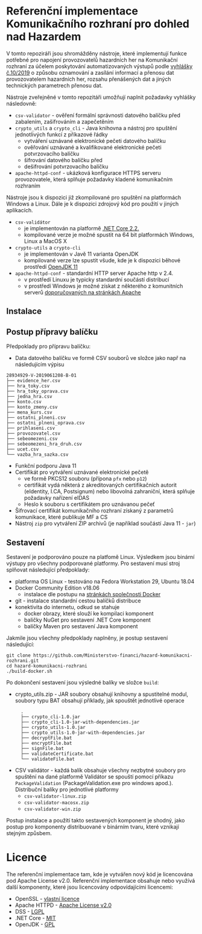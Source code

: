 # Referenční implementace Komunikačního rozhraní pro dohled nad Hazardem
V tomto repoziráři jsou shromážděny nástroje, které implementují funkce potřebné pro napojení 
provozovatelů hazardních her na Komunikační rozhraní za účelem poskytování automatizovaných výstupů 
podle [vyhlášky č.10/2019](https://www.zakonyprolidi.cz/cs/2019-10) o způsobu oznamování a zasílání informací 
a přenosu dat provozovatelem hazardních her, rozsahu přenášených dat a jiných technických parametrech přenosu dat.

Nástroje zveřejněné v tomto repozitáři umožňují naplnit požadavky vyhlášky následovně:
* `csv-validator` - ověření formální správnosti datového balíčku před zabalením, zašifrováním a zapečetěním
* `crypto_utils` a `crypto_cli` - Java knihovna a nástroj pro spuštění jednotlivých funkcí z příkazové řádky
    * vytváření uznávané elektronické pečeti datového balíčku
    * ověřování uznávané a kvalifikované elektronické pečeti potvrzovacího balíčku
    * šifrování datového balíčku před 
    * dešifrování potvrzovacího balíčku
* `apache-httpd-conf` - ukázková konfigurace HTTPS serveru provozovatele, která splňuje požadavky kladené komunikačním rozhraním

Nástroje jsou k dispozici již zkompilované pro spuštění na platformách Windows a Linux. Dále je k dispozici zdrojový kód pro použití v jiných aplikacích.
* `csv-validátor`
    * je implementován na platformě [.NET Core 2.2.](https://dotnet.microsoft.com/download/dotnet-core/2.2)
    * kompilované verze je možné spustit na 64 bit platformách Windows, Linux a MacOS X
* `crypto-utils` a `crypto-cli` 
    * je implementován v Javě 11 varianta OpenJDK
    * kompilované verze lze spustit všude, kde je k dispozici běhové prostředí [OpenJDK 11](https://openjdk.java.net/install/index.html)
* `apache-httpd-conf` - standardní HTTP server Apache http v 2.4. 
    * v prostředí Linuxu je typicky standardní součástí distribucí
    * v prostředí Windows je možné získat z některého z komunitních serverů [doporučovaných na stránkách Apache](https://httpd.apache.org/docs/current/platform/windows.html#down)

## Instalace 



## Postup přípravy balíčku
Předpoklady pro přípravu balíčku:
* Data datového balíčku ve formě CSV souborů ve složce jako např na následujícím výpisu
```
28934929-V-2019061208-B-01
├── evidence_her.csv
├── hra_toky.csv
├── hra_toky_oprava.csv
├── jedna_hra.csv
├── konto.csv
├── konto_zmeny.csv
├── mena_kurs.csv
├── ostatni_plneni.csv
├── ostatni_plneni_oprava.csv
├── prihlaseni.csv
├── provozovatel.csv
├── sebeomezeni.csv
├── sebeomezeni_hra_druh.csv
├── ucet.csv
└── vazba_hra_sazka.csv
```
* Funkční podporu Java 11
* Certifikát pro vytváření uznávané elektronické pečetě
    * ve formě PKCS12 souboru (přípona `pfx` nebo `p12`)
    * certifikát vydá některá z akreditovaných certifikačních autorit (eIdentity, I.CA, Postsignum) nebo libovolná zahraniční, 
      která splňuje požadavky nařízení eIDAS
    * Heslo k souboru s certifikátem pro uznávanou pečeť
* Šifrovací certifikát komunikačního rozhraní získaný z parametrů komunikace, které publikuje MF a CS
* Nástroj `zip` pro vytváření ZIP archivů (je například součástí Java 11 - `jar`)



## Sestavení
Sestavení je podporováno pouze na platfomě Linux. Výsledkem jsou binární výstupy pro všechny podporované platformy.
Pro sestavení musí stroj splňovat následující předpoklady:
* platforma OS Linux - testováno na Fedora Workstation 29, Ubuntu 18.04
* Docker Community Edition v18.06 
    * instalace dle postupu na [stránkách společnosti Docker](https://docs.docker.com/install/linux/docker-ce/)
* git - instalace standardní cestou balíčků distribuce
* konektivita do internetu, odkud se stahuje
    * docker obrazy, které slouží ke kompilaci komponent
    * baličky NuGet pro sestavení .NET Core komponent
    * balíčky Maven pro sestavení Java komponent

Jakmile jsou všechny předpoklady naplněny, je postup sestavení následující:
```
git clone https://github.com/Ministerstvo-financi/hazard-komunikacni-rozhrani.git
cd hazard-komunikacni-rozhrani
./build-docker.sh
```

Po dokončení sestavení jsou výsledné balíky ve složce `build`:
* crypto_utils.zip - JAR soubory obsahují knihovny a spustitelné modul, soubory typu BAT obsahují příklady, jak spouštět jednotlivé operace
  ```
	.
	├── crypto_cli-1.0.jar
	├── crypto_cli-1.0-jar-with-dependencies.jar
	├── crypto_utils-1.0.jar
	├── crypto_utils-1.0-jar-with-dependencies.jar
	├── decryptFile.bat
	├── encryptFile.bat
	├── signFile.bat
	├── validateCertificate.bat
	└── validateFile.bat

  ```
* CSV validátor - každá balík obsahuje všechny nezbytné soubory pro spuštění na dané platformě Validátor se spouští pomocí příkazu 
  `PackageValidation` (PackageValidation.exe pro windows apod.). Distribuční balíky pro jednotlivé platformy
	* `csv-validator-linux.zip` 
	* `csv-validator-macosx.zip`
	* `csv-validator-win.zip`

Postup instalace a použití takto sestavených komponent je shodný, jako postup pro komponenty distribuované v binárním tvaru,
které vznikají stejným způsbem.

# Licence
The referenční implementace tam, kde je vytvářen nový kód je licencována pod Apache License v2.0.
Referenční implementace obsahuje nebo využívá další komponenty, které jsou licencovány odpovídajícími 
licencemi:
* OpenSSL - [vlastní licence](https://www.openssl.org/source/license.html)
* Apache HTTPD - [Apache License v2.0](https://www.apache.org/licenses/LICENSE-2.0)
* DSS - [LGPL](https://github.com/esig/dss/blob/master/LICENSE) 
* .NET Core - [MIT](https://github.com/dotnet/core/blob/master/LICENSE.TXT)
* OpenJDK - [GPL](https://openjdk.java.net/legal/OCTLA-JDK9+.pdf)








